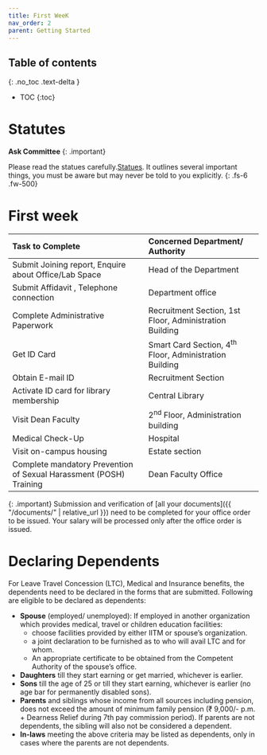```yaml
---
title: First WeeK
nav_order: 2
parent: Getting Started
---
```

## Table of contents
{: .no_toc .text-delta } 
* TOC
{:toc}

# Statutes
**Ask Committee**
{: .important}

Please read the statues carefully.[Statues](https://admin.iitm.ac.in/wp-content/uploads/2025/06/Statues.pdf). It outlines several
important things, you must be aware but may never be told to you explicitly.
{: .fs-6 .fw-500}

# First week

| Task to Complete | Concerned Department/ Authority                                   |
| :---- |:------------------------------------------------------------------|
| Submit Joining report, Enquire about Office/Lab Space  | Head of the Department                                            |
| Submit Affidavit , Telephone connection | Department office                                                 |
| Complete Administrative Paperwork | Recruitment Section, 1st Floor, Administration Building           |
| Get ID Card | Smart Card Section, 4<sup>th</sup> Floor, Administration Building |
| Obtain E-mail ID | Recruitment Section                                               |
| Activate ID card for library membership | Central Library                                                   |
| Visit Dean Faculty | 2<sup>nd</sup> Floor, Administration building                     |
| Medical Check-Up | Hospital                                                          |
| Visit on-campus housing | Estate section                                                    |
| Complete mandatory Prevention of Sexual Harassment (POSH) Training | Dean Faculty Office                                               |

{: .important}
Submission and verification of [all your documents]({{ "/documents/" | relative_url }}) need to be completed for your office order to be issued. Your salary will be processed only after the office order is issued. 

# Declaring Dependents
For Leave Travel Concession (LTC), Medical and Insurance benefits, the dependents need to be declared in the forms that are submitted. 
Following are eligible to be declared as dependents:

* **Spouse** (employed/ unemployed): If employed in another organization which provides medical, travel or children education facilities:
  * choose facilities provided by either IITM or spouse’s organization.
  * a joint declaration to be furnished as to who will avail LTC and for whom.
  * An appropriate certificate to be obtained from the Competent Authority of the spouse’s office.
* **Daughters** till they start earning or get married, whichever is earlier. 
* **Sons** till the age of 25 or till they start earning, whichever is earlier (no age bar for permanently disabled sons). 
* **Parents** and siblings whose income from all sources including pension, does not exceed the amount of minimum family pension (₹ 9,000/- p.m. + Dearness Relief during 7th pay commission period). If parents are not dependents, the sibling will also not be considered a dependent.
* **In-laws** meeting the above criteria may be listed as dependents, only in cases where the parents are not dependents.
